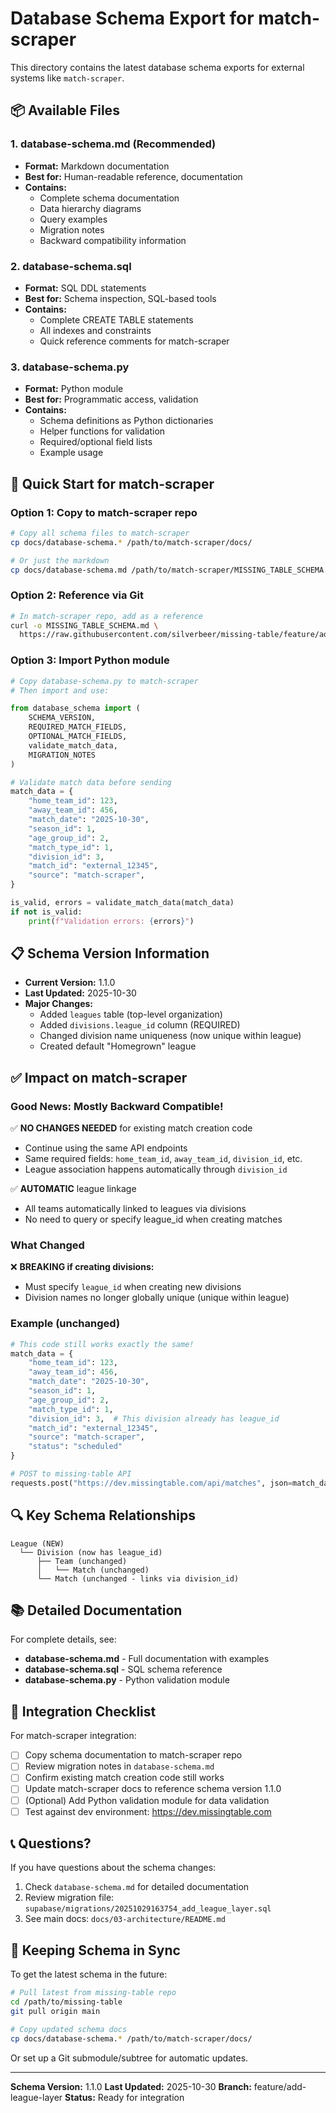 # Database Schema Export for match-scraper

This directory contains the latest database schema exports for external systems like `match-scraper`.

## 📦 Available Files

### 1. **database-schema.md** (Recommended)
- **Format:** Markdown documentation
- **Best for:** Human-readable reference, documentation
- **Contains:**
  - Complete schema documentation
  - Data hierarchy diagrams
  - Query examples
  - Migration notes
  - Backward compatibility information

### 2. **database-schema.sql**
- **Format:** SQL DDL statements
- **Best for:** Schema inspection, SQL-based tools
- **Contains:**
  - Complete CREATE TABLE statements
  - All indexes and constraints
  - Quick reference comments for match-scraper

### 3. **database-schema.py**
- **Format:** Python module
- **Best for:** Programmatic access, validation
- **Contains:**
  - Schema definitions as Python dictionaries
  - Helper functions for validation
  - Required/optional field lists
  - Example usage

## 🚀 Quick Start for match-scraper

### Option 1: Copy to match-scraper repo

```bash
# Copy all schema files to match-scraper
cp docs/database-schema.* /path/to/match-scraper/docs/

# Or just the markdown
cp docs/database-schema.md /path/to/match-scraper/MISSING_TABLE_SCHEMA.md
```

### Option 2: Reference via Git

```bash
# In match-scraper repo, add as a reference
curl -o MISSING_TABLE_SCHEMA.md \
  https://raw.githubusercontent.com/silverbeer/missing-table/feature/add-league-layer/docs/database-schema.md
```

### Option 3: Import Python module

```python
# Copy database-schema.py to match-scraper
# Then import and use:

from database_schema import (
    SCHEMA_VERSION,
    REQUIRED_MATCH_FIELDS,
    OPTIONAL_MATCH_FIELDS,
    validate_match_data,
    MIGRATION_NOTES
)

# Validate match data before sending
match_data = {
    "home_team_id": 123,
    "away_team_id": 456,
    "match_date": "2025-10-30",
    "season_id": 1,
    "age_group_id": 2,
    "match_type_id": 1,
    "division_id": 3,
    "match_id": "external_12345",
    "source": "match-scraper",
}

is_valid, errors = validate_match_data(match_data)
if not is_valid:
    print(f"Validation errors: {errors}")
```

## 📋 Schema Version Information

- **Current Version:** 1.1.0
- **Last Updated:** 2025-10-30
- **Major Changes:**
  - Added `leagues` table (top-level organization)
  - Added `divisions.league_id` column (REQUIRED)
  - Changed division name uniqueness (now unique within league)
  - Created default "Homegrown" league

## ✅ Impact on match-scraper

### Good News: Mostly Backward Compatible!

✅ **NO CHANGES NEEDED** for existing match creation code
- Continue using the same API endpoints
- Same required fields: `home_team_id`, `away_team_id`, `division_id`, etc.
- League association happens automatically through `division_id`

✅ **AUTOMATIC** league linkage
- All teams automatically linked to leagues via divisions
- No need to query or specify league_id when creating matches

### What Changed

❌ **BREAKING if creating divisions:**
- Must specify `league_id` when creating new divisions
- Division names no longer globally unique (unique within league)

### Example (unchanged)

```python
# This code still works exactly the same!
match_data = {
    "home_team_id": 123,
    "away_team_id": 456,
    "match_date": "2025-10-30",
    "season_id": 1,
    "age_group_id": 2,
    "match_type_id": 1,
    "division_id": 3,  # This division already has league_id
    "match_id": "external_12345",
    "source": "match-scraper",
    "status": "scheduled"
}

# POST to missing-table API
requests.post("https://dev.missingtable.com/api/matches", json=match_data)
```

## 🔍 Key Schema Relationships

```
League (NEW)
  └── Division (now has league_id)
      ├── Team (unchanged)
      │   └── Match (unchanged)
      └── Match (unchanged - links via division_id)
```

## 📚 Detailed Documentation

For complete details, see:
- **database-schema.md** - Full documentation with examples
- **database-schema.sql** - SQL schema reference
- **database-schema.py** - Python validation module

## 🤝 Integration Checklist

For match-scraper integration:

- [ ] Copy schema documentation to match-scraper repo
- [ ] Review migration notes in `database-schema.md`
- [ ] Confirm existing match creation code still works
- [ ] Update match-scraper docs to reference schema version 1.1.0
- [ ] (Optional) Add Python validation module for data validation
- [ ] Test against dev environment: https://dev.missingtable.com

## 📞 Questions?

If you have questions about the schema changes:
1. Check `database-schema.md` for detailed documentation
2. Review migration file: `supabase/migrations/20251029163754_add_league_layer.sql`
3. See main docs: `docs/03-architecture/README.md`

## 🔄 Keeping Schema in Sync

To get the latest schema in the future:

```bash
# Pull latest from missing-table repo
cd /path/to/missing-table
git pull origin main

# Copy updated schema docs
cp docs/database-schema.* /path/to/match-scraper/docs/
```

Or set up a Git submodule/subtree for automatic updates.

---

**Schema Version:** 1.1.0
**Last Updated:** 2025-10-30
**Branch:** feature/add-league-layer
**Status:** Ready for integration

